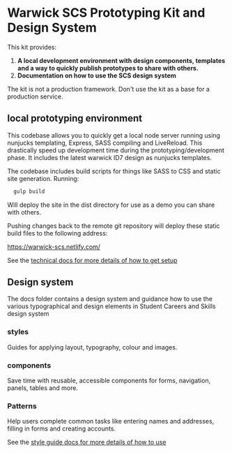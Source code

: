 

# Warwick SCS Prototyping Kit and Design System

This kit provides:

1. **A local development environment with design components, templates and a way to quickly publish prototypes to share with others.**
2. **Documentation on how to use the SCS design system**


The kit is not a production framework. Don't use the kit as a base for a production service.

## local prototyping environment

This codebase allows you to quickly get a local node server running using nunjucks templating, Express, SASS compiling and LiveReload. This drastically speed up development time during the prototyping/development phase. It includes the latest warwick ID7 design as nunjucks templates.

The codebase includes build scripts for things like SASS to CSS and static site generation. Running:

```javascript
  gulp build
```

Will deploy the site in the dist directory for use as a demo you can share with others.

Pushing changes back to the remote git repository will deploy these static build files to the following address:

https://warwick-scs.netlify.com/

See the [technical docs for more details of how to get setup](docs/technical/introduction.md)

## Design system

The docs folder contains a design system and guidance how to use the various typographical and design elements in Student Careers and Skills design system

### styles
Guides for applying layout, typography, colour and images.

### components
Save time with reusable, accessible components for forms, navigation, panels, tables and more.

### Patterns
Help users complete common tasks like entering names and addresses, filling in forms and creating accounts.

See the [style guide docs for more details of how to use](docs/style-guide/introduction.md)
